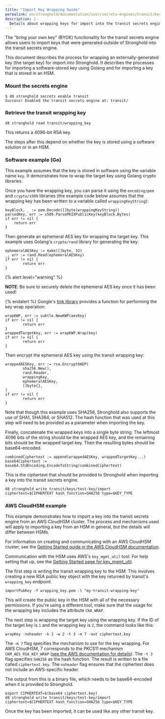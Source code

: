 ```yaml
---
title: "Import Key Wrapping Guide"
permalink: en/stronghold/documentation/user/secrets-engines/transit/key-wrapping-guide.html
description: |-
  Details about wrapping keys for import into the transit secrets engine.
---
```


The "bring your own key" (BYOK) functionality for the transit
secrets engine allows users to import keys that were generated
outside of Stronghold into the transit secrets engine.

This document describes the process for wrapping an externally-generated
key (the target key) for import into Stronghold. It describes the processes
for importing a software-stored key using Golang and for importing a key
that is stored in an HSM.

### Mount the secrets engine

```shell-session
$ d8 stronghold secrets enable transit
Success! Enabled the transit secrets engine at: transit/
```

### Retrieve the transit wrapping key

```shell-session
d8 stronghold read transit/wrapping_key
```

This returns a 4096-bit RSA key.

The steps after this depend on whether the key is stored using
a software solution or in an HSM.

### Software example (Go)

This example assumes that the key is stored in software using the
variable name `key`. It demonstrates how to wrap the target key using
Golang crypto libraries.

Once you have the wrapping key, you can parse it using the `encoding/pem`
and `crypto/x509` libraries (the example code below assumes that the wrapping
key has been written to a variable called `wrappingKeyString`):

```console
keyBlock, _ := pem.Decode([]byte(wrappingKeyString))
parsedKey, err := x509.ParsePKIXPublicKey(keyBlock.Bytes)
if err != nil {
    return err
}
```

Then generate an ephemeral AES key for wrapping the target key.
This example uses Golang's `crypto/rand` library for generating the key:

```console
ephemeralAESKey := make([]byte, 32)
_, err := rand.Read(ephemeralAESKey)
if err != nil {
        return err
}
```

{% alert level="warning" %}

**NOTE**: Be sure to securely delete the ephemeral AES key once it
has been used!

{% endalert %}
Google's [tink library](https://pkg.go.dev/github.com/tink-crypto/tink-go/kwp/subtle)
provides a function for performing the key wrap operation:

```console
wrapKWP, err := subtle.NewKWP(aesKey)
if err != nil {
        return err
}
wrappedTargetKey, err := wrapKWP.Wrap(key)
if err != nil {
        return err
}
```

Then encrypt the ephemeral AES key using the transit wrapping key:

```consol
wrappedAESKey, err := rsa.EncryptOAEP(
        sha256.New(),
        rand.Reader,
        wrappingKey,
        ephemeralAESKey,
        []byte{},
)
if err != nil {
        return err
}
```

Note that though this example uses SHA256, Stronghold also supports the use of
SHA1, SHA384, or SHA512. The hash function that was used at this step will
need to be provided as a parameter when importing the key.

Finally, concatenate the wrapped keys into a single byte string.
The leftmost 4096 bits of the string should be the wrapped AES key, and
the remaining bits should be the wrapped target key. Then the resulting
bytes should be base64-encoded.

```consol
combinedCiphertext := append(wrappedAESKey, wrappedTargetKey...)
base64Ciphertext := base64.StdEncoding.EncodeToString(combinedCiphertext)
```

This is the ciphertext that should be provided to Stronghold when importing a
key into the transit secrets engine.

```shell
d8 stronghold write transit/keys/test-key/import ciphertext=$CIPHERTEXT hash_function=SHA256 type=$KEY_TYPE
```

### AWS CloudHSM example

This example demonstrates how to import a key into the transit secrets engine from
an AWS CloudHSM cluster. The process and mechanisms used will apply to importing
a key from an HSM in general, but the details will differ between HSMs.

For information on creating and communicating with an AWS CloudHSM cluster, see
the [Getting Started guide in the AWS CloudHSM documentation](https://docs.aws.amazon.com/cloudhsm/latest/userguide/getting-started.html).

Communication with the HSM uses AWS's `key_mgmt_util` tool. For help setting that
up, see the [Getting Started page for key_mgmt_util](https://docs.aws.amazon.com/cloudhsm/latest/userguide/key_mgmt_util-getting-started.html).

The first step is writing the transit wrapping key to the HSM. This involves
creating a new RSA public key object with the key returned by transit's
`wrapping_key` endpoint.

```shell-session
importPubKey -f wrapping_key.pem -l "my-transit-wrapping-key"
```

This will create the public key in the HSM with all of the necessary permissions.
If you're using a different tool, make sure that the usage for the wrapping key
includes the attribute `CKA_WRAP`.

The next step is wrapping the target key using the wrapping key. If the
ID of the target key is `1` and the wrapping key is `2`, the command looks like this:

```shell-session
wrapKey -noheader -k 1 -w 2 -t 3 -m 7 -out ciphertext.key
```

The `-m 7` flag specifies the mechanism to use for the key wrapping. For AWS CloudHSM,
7 corresponds to the PKCS11 mechanism `CKM_AES_RSA_KEY_WRAP` ([see the AWS documentation for details](https://docs.aws.amazon.com/cloudhsm/latest/userguide/key_mgmt_util-wrapKey.html)).
The `-t 3` flag specifies `SHA256` as the hash function. The result is written to a
file called `ciphertext.key`. The `noheader` flag ensures that the ciphertext does
not include an AWS-specific header.

The output from this is a binary file, which needs to be base64-encoded when it
is provided to Stronghold.

```shell-session
export CIPHERTEXT=$(base64 ciphertext.key)
d8 stronghold write transit/keys/test-key/import ciphertext=$CIPHERTEXT hash_function=SHA256 type=$KEY_TYPE
```

Once the key has been imported, it can be used like any other transit key.
